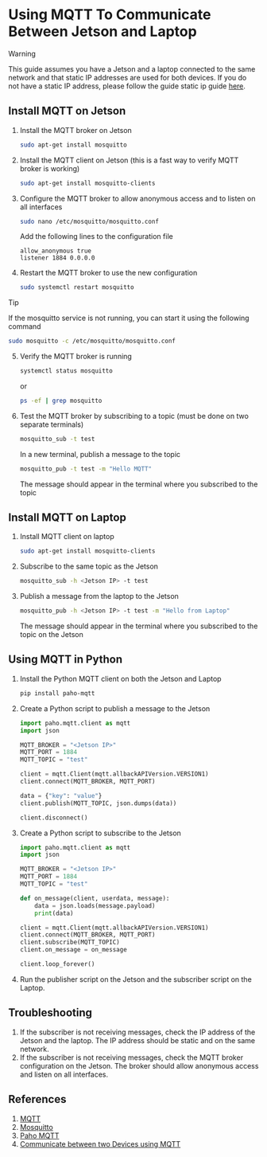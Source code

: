 # Using MQTT To Communicate Between Jetson and Laptop

> [!WARNING]  
> This guide assumes you have a Jetson and a laptop connected to the same network and that static IP addresses are used for both devices. If you do not have a static IP address, please follow the guide static ip guide [here](https://google.com).

## Install MQTT on Jetson
1. Install the MQTT broker on Jetson
   
    ```bash
    sudo apt-get install mosquitto
    ```

2. Install the MQTT client on Jetson (this is a fast way to verify MQTT broker is working)

    ```bash
    sudo apt-get install mosquitto-clients
    ```

3. Configure the MQTT broker to allow anonymous access and to listen on all interfaces

    ```bash
    sudo nano /etc/mosquitto/mosquitto.conf
    ```

    Add the following lines to the configuration file

    ```
    allow_anonymous true
    listener 1884 0.0.0.0
    ```

4. Restart the MQTT broker to use the new configuration

    ```bash
    sudo systemctl restart mosquitto
    ```
> [!TIP]
> If the mosquitto service is not running, you can start it using the following command
> ```bash
> sudo mosquitto -c /etc/mosquitto/mosquitto.conf  
> ```

5. Verify the MQTT broker is running

    ```bash
    systemctl status mosquitto
    ```
    or
    ```bash
    ps -ef | grep mosquitto
    ```
6. Test the MQTT broker by subscribing to a topic (must be done on two separate terminals)

    ```bash
    mosquitto_sub -t test
    ```

    In a new terminal, publish a message to the topic

    ```bash
    mosquitto_pub -t test -m "Hello MQTT"
    ```

    The message should appear in the terminal where you subscribed to the topic


## Install MQTT on Laptop
1. Install MQTT client on laptop

    ```bash
    sudo apt-get install mosquitto-clients
    ```
2. Subscribe to the same topic as the Jetson

    ```bash
    mosquitto_sub -h <Jetson IP> -t test
    ```
3. Publish a message from the laptop to the Jetson

    ```bash
    mosquitto_pub -h <Jetson IP> -t test -m "Hello from Laptop"
    ```
    The message should appear in the terminal where you subscribed to the topic on the Jetson

## Using MQTT in Python
1. Install the Python MQTT client on both the Jetson and Laptop

    ```bash
    pip install paho-mqtt
    ```

2. Create a Python script to publish a message to the Jetson

    ```python
    import paho.mqtt.client as mqtt
    import json

    MQTT_BROKER = "<Jetson IP>"
    MQTT_PORT = 1884
    MQTT_TOPIC = "test"

    client = mqtt.Client(mqtt.allbackAPIVersion.VERSION1)
    client.connect(MQTT_BROKER, MQTT_PORT)

    data = {"key": "value"}
    client.publish(MQTT_TOPIC, json.dumps(data))

    client.disconnect()
    ```
3. Create a Python script to subscribe to the Jetson

    ```python
    import paho.mqtt.client as mqtt
    import json

    MQTT_BROKER = "<Jetson IP>"
    MQTT_PORT = 1884
    MQTT_TOPIC = "test"

    def on_message(client, userdata, message):
        data = json.loads(message.payload)
        print(data)

    client = mqtt.Client(mqtt.allbackAPIVersion.VERSION1)
    client.connect(MQTT_BROKER, MQTT_PORT)
    client.subscribe(MQTT_TOPIC)
    client.on_message = on_message

    client.loop_forever()
    ```
4. Run the publisher script on the Jetson and the subscriber script on the Laptop.


## Troubleshooting
1. If the subscriber is not receiving messages, check the IP address of the Jetson and the laptop. The IP address should be static and on the same network.
2. If the subscriber is not receiving messages, check the MQTT broker configuration on the Jetson. The broker should allow anonymous access and listen on all interfaces.
   

## References
1. [MQTT](https://mqtt.org/)
2. [Mosquitto](https://mosquitto.org/)
3. [Paho MQTT](https://github.com/eclipse/paho.mqtt.python)
4. [Communicate between two Devices using MQTT](https://mohamedelhlafi.medium.com/use-the-mqtt-protocol-to-communicate-data-between-2-raspberry-pi-3d432dea9313)

